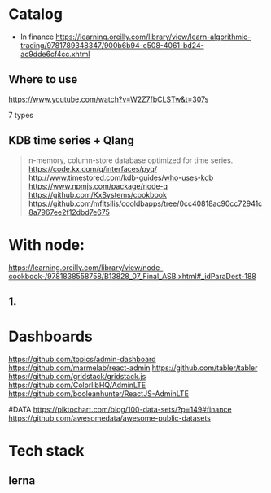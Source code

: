 # Catalog
- In finance
https://learning.oreilly.com/library/view/learn-algorithmic-trading/9781789348347/900b6b94-c508-4061-bd24-ac9dde6cf4cc.xhtml

## Where to use
https://www.youtube.com/watch?v=W2Z7fbCLSTw&t=307s

7 types

## KDB time series + Qlang
> n-memory, column-store database optimized for time series.
https://code.kx.com/q/interfaces/pyq/
http://www.timestored.com/kdb-guides/who-uses-kdb
https://www.npmjs.com/package/node-q
https://github.com/KxSystems/cookbook
https://github.com/mfitsilis/cooldbapps/tree/0cc40818ac90cc72941c8a7967ee2f12dbd7e675

# With node:
https://learning.oreilly.com/library/view/node-cookbook-/9781838558758/B13828_07_Final_ASB.xhtml#_idParaDest-188

## 1. 


# Dashboards
https://github.com/topics/admin-dashboard
https://github.com/marmelab/react-admin
https://github.com/tabler/tabler
https://github.com/gridstack/gridstack.js
https://github.com/ColorlibHQ/AdminLTE
https://github.com/booleanhunter/ReactJS-AdminLTE

#DATA
https://piktochart.com/blog/100-data-sets/?p=149#finance
https://github.com/awesomedata/awesome-public-datasets

# Tech stack
## lerna